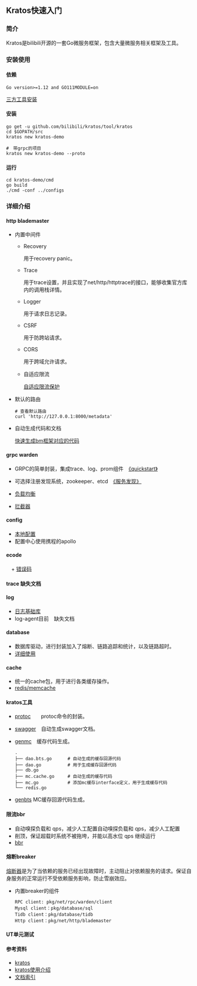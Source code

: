 ## Kratos快速入门
### 简介
Kratos是bilibili开源的一套Go微服务框架，包含大量微服务相关框架及工具。

### 安装使用
#### 依赖

```
Go version>=1.12 and GO111MODULE=on
```

[三方工具安装](https://github.com/bilibili/kratos/blob/master/doc/wiki-cn/install.md)

#### 安装

```shell
go get -u github.com/bilibili/kratos/tool/kratos
cd $GOPATH/src
kratos new kratos-demo

#　带grpc的项目
kratos new kratos-demo --proto
```

#### 运行

```shell
cd kratos-demo/cmd
go build
./cmd -conf ../configs
```

### 详细介绍

#### http blademaster

+ 内置中间件

  + Recovery

    用于recovery panic。

  + Trace

    用于trace设置，并且实现了net/http/httptrace的接口，能够收集官方库内的调用栈详情。

  + Logger

    用于请求日志记录。

  + CSRF

    用于防跨站请求。

  + CORS

    用于跨域允许请求。

  + 自适应限流

    [自适应限流保护](https://github.com/bilibili/kratos/blob/master/doc/wiki-cn/ratelimit.md)

+ 默认的路由

  ```shell
  # 查看默认路由
  curl 'http://127.0.0.1:8000/metadata'
  ```


+ 自动生成代码和文档

  [快速生成bm框架对应的代码](https://github.com/bilibili/kratos/blob/master/doc/wiki-cn/blademaster-pb.md)

#### grpc warden

+ GRPC的简单封装，集成trace、log、prom组件　[《quickstart》](https://github.com/bilibili/kratos/blob/master/doc/wiki-cn/warden-quickstart.md)

+ 可选择注册发现系统，zookeeper、etcd　[《服务发现》](https://github.com/bilibili/kratos/blob/master/doc/wiki-cn/warden-resolver.md)

+ [负载均衡](https://github.com/bilibili/kratos/blob/master/doc/wiki-cn/warden-balancer.md)

+ [拦截器](https://github.com/bilibili/kratos/blob/master/doc/wiki-cn/warden-mid.md)

  

#### config

+ [本地配置](https://github.com/bilibili/kratos/blob/master/doc/wiki-cn/config.md)
+ 配置中心使用携程的apollo

#### ecode

　+ [错误码](https://github.com/bilibili/kratos/blob/master/doc/wiki-cn/ecode.md)

#### trace 缺失文档

#### log

+ [日志基础库](https://github.com/bilibili/kratos/blob/master/doc/wiki-cn/config.md)
+ log-agent目前　缺失文档

#### database

+ 数据库驱动，进行封装加入了熔断、链路追踪和统计，以及链路超时。
+ [详细使用](https://github.com/bilibili/kratos/blob/master/doc/wiki-cn/database.md)

#### cache

+ 统一的cache包，用于进行各类缓存操作。
+ [redis/memcache](https://github.com/bilibili/kratos/blob/master/doc/wiki-cn/cache.md)

#### kratos工具

+  [protoc](https://github.com/bilibili/kratos/blob/master/doc/wiki-cn/kratos-protoc.md)　　protoc命令的封装。

+  [swagger](kratos-swagger.md)　自动生成swagger文档。

+  [genmc](https://github.com/bilibili/kratos/blob/master/doc/wiki-cn/kratos-genmc.md)　缓存代码生成。
    ```
    .
    ├── dao.bts.go      # 自动生成的缓存回源代码
    ├── dao.go          # 用于生成缓存回源代码
    ├── db.go
    ├── mc.cache.go     # 自动生成的缓存代码
    ├── mc.go           # 添加mc缓存interface定义，用于生成缓存代码
    └── redis.go      
    ```

+  [genbts](https://github.com/bilibili/kratos/blob/master/doc/wiki-cn/kratos-genbts.md)  MC缓存回源代码生成。

#### 限流bbr

+ 自动嗅探负载和 qps，减少人工配置自动嗅探负载和 qps，减少人工配置
+ 削顶，保证超载时系统不被拖垮，并能以高水位 qps 继续运行
+ [bbr](https://github.com/bilibili/kratos/blob/master/doc/wiki-cn/ratelimit.md)

#### 熔断breaker

[熔断器](https://github.com/bilibili/kratos/blob/master/doc/wiki-cn/breaker.md)是为了当依赖的服务已经出现故障时，主动阻止对依赖服务的请求。保证自身服务的正常运行不受依赖服务影响，防止雪崩效应。

+ 内置breaker的组件

      RPC client: pkg/net/rpc/warden/client
      Mysql client：pkg/database/sql
      Tidb client：pkg/database/tidb
      Http client：pkg/net/http/blademaster

#### UT单元测试



#### 参考资料

+ [kratos](https://github.com/bilibili/kratos)
+ [kratos使用介绍](https://github.com/bilibili/kratos/blob/master/doc/wiki-cn/kratos-tool.md)
+ [文档索引](https://github.com/bilibili/kratos/blob/master/doc/wiki-cn/summary.md)

  